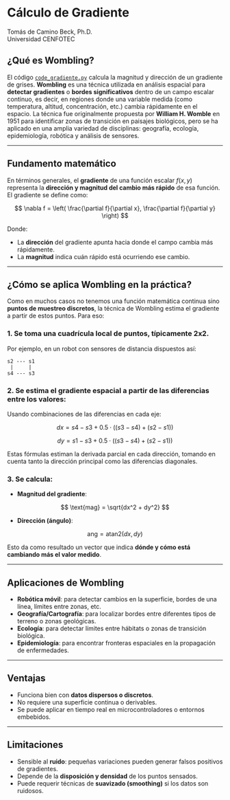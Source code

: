# Cálculo de Gradiente

Tomás de Camino Beck, Ph.D.  
Universidad CENFOTEC  

## ¿Qué es Wombling?

El código [`code_gradiente.py`](https://github.com/Universidad-Cenfotec/Sumobot/blob/main/c%C3%B3digos_de_ejemplo/code_gradiente.py) calcula la magnitud y dirección de un gradiente de grises. **Wombling** es una técnica utilizada en análisis espacial para **detectar gradientes** o **bordes significativos** dentro de un campo escalar continuo, es decir, en regiones donde una variable medida (como temperatura, altitud, concentración, etc.) cambia rápidamente en el espacio.
La técnica fue originalmente propuesta por **William H. Womble** en 1951 para identificar zonas de transición en paisajes biológicos, pero se ha aplicado en una amplia variedad de disciplinas: geografía, ecología, epidemiología, robótica y análisis de sensores.

---

## Fundamento matemático

En términos generales, el **gradiente** de una función escalar $f(x, y)$ representa la **dirección y magnitud del cambio más rápido** de esa función. El gradiente se define como:

$$
\nabla f = \left( \frac{\partial f}{\partial x}, \frac{\partial f}{\partial y} \right)
$$

Donde:

* La **dirección** del gradiente apunta hacia donde el campo cambia más rápidamente.
* La **magnitud** indica cuán rápido está ocurriendo ese cambio.

---

## ¿Cómo se aplica Wombling en la práctica?

Como en muchos casos no tenemos una función matemática continua sino **puntos de muestreo discretos**, la técnica de Wombling estima el gradiente a partir de estos puntos. Para eso:

### 1. Se toma una cuadrícula local de puntos, típicamente 2x2.

Por ejemplo, en un robot con sensores de distancia dispuestos así:

```
s2 --- s1
 |     |
s4 --- s3
```

### 2. Se estima el gradiente espacial a partir de las diferencias entre los valores:

Usando combinaciones de las diferencias en cada eje:

$$
dx = s4 - s3 + 0.5 \cdot ((s3 - s4) + (s2 - s1))
$$

$$
dy = s1 - s3 + 0.5 \cdot ((s3 - s4) + (s2 - s1))
$$

Estas fórmulas estiman la derivada parcial en cada dirección, tomando en cuenta tanto la dirección principal como las diferencias diagonales.

### 3. Se calcula:

* **Magnitud del gradiente**:

$$
\text{mag} = \sqrt{dx^2 + dy^2}
$$

* **Dirección (ángulo)**:

$$
\text{ang} = \text{atan2}(dx, dy)
$$

Esto da como resultado un vector que indica **dónde y cómo está cambiando más el valor medido**.

---

## Aplicaciones de Wombling

* **Robótica móvil**: para detectar cambios en la superficie, bordes de una línea, límites entre zonas, etc.
* **Geografía/Cartografía**: para localizar bordes entre diferentes tipos de terreno o zonas geológicas.
* **Ecología**: para detectar límites entre hábitats o zonas de transición biológica.
* **Epidemiología**: para encontrar fronteras espaciales en la propagación de enfermedades.

---

## Ventajas

* Funciona bien con **datos dispersos o discretos**.
* No requiere una superficie continua o derivables.
* Se puede aplicar en tiempo real en microcontroladores o entornos embebidos.

---

## Limitaciones

* Sensible al **ruido**: pequeñas variaciones pueden generar falsos positivos de gradientes.
* Depende de la **disposición y densidad** de los puntos sensados.
* Puede requerir técnicas de **suavizado (smoothing)** si los datos son ruidosos.

